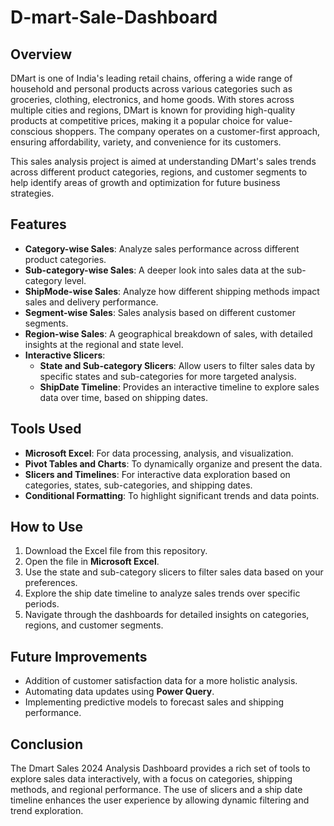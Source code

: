 # D-mart-Sale-Dashboard

## Overview
DMart is one of India's leading retail chains, offering a wide range of household and personal products across various categories such as groceries, clothing, electronics, and home goods. With stores across multiple cities and regions, DMart is known for providing high-quality products at competitive prices, making it a popular choice for value-conscious shoppers. The company operates on a customer-first approach, ensuring affordability, variety, and convenience for its customers. 

This sales analysis project is aimed at understanding DMart's sales trends across different product categories, regions, and customer segments to help identify areas of growth and optimization for future business strategies.

## Features
- **Category-wise Sales**: Analyze sales performance across different product categories.
- **Sub-category-wise Sales**: A deeper look into sales data at the sub-category level.
- **ShipMode-wise Sales**: Analyze how different shipping methods impact sales and delivery performance.
- **Segment-wise Sales**: Sales analysis based on different customer segments.
- **Region-wise Sales**: A geographical breakdown of sales, with detailed insights at the regional and state level.
- **Interactive Slicers**: 
  - **State and Sub-category Slicers**: Allow users to filter sales data by specific states and sub-categories for more targeted analysis.
  - **ShipDate Timeline**: Provides an interactive timeline to explore sales data over time, based on shipping dates.

## Tools Used
- **Microsoft Excel**: For data processing, analysis, and visualization.
- **Pivot Tables and Charts**: To dynamically organize and present the data.
- **Slicers and Timelines**: For interactive data exploration based on categories, states, sub-categories, and shipping dates.
- **Conditional Formatting**: To highlight significant trends and data points.

## How to Use
1. Download the Excel file from this repository.
2. Open the file in **Microsoft Excel**.
3. Use the state and sub-category slicers to filter sales data based on your preferences.
4. Explore the ship date timeline to analyze sales trends over specific periods.
5. Navigate through the dashboards for detailed insights on categories, regions, and customer segments.

## Future Improvements
- Addition of customer satisfaction data for a more holistic analysis.
- Automating data updates using **Power Query**.
- Implementing predictive models to forecast sales and shipping performance.

## Conclusion
The Dmart Sales 2024 Analysis Dashboard provides a rich set of tools to explore sales data interactively, with a focus on categories, shipping methods, and regional performance. The use of slicers and a ship date timeline enhances the user experience by allowing dynamic filtering and trend exploration.
